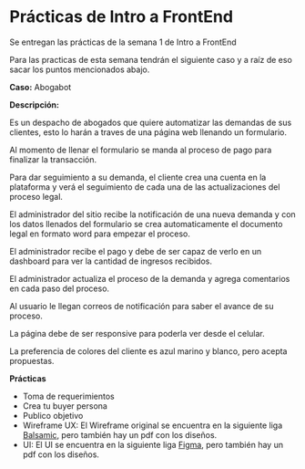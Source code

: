 # Prácticas de Intro a FrontEnd
Se entregan las prácticas de la semana 1 de Intro a FrontEnd


Para las practicas de esta semana tendrán el siguiente caso y a raíz de eso sacar los puntos mencionados abajo.

**Caso:** Abogabot 

**Descripción:**

Es un despacho de abogados que quiere automatizar las demandas de sus clientes, esto lo harán a traves de una página web llenando un formulario.

Al momento de llenar el formulario se manda al proceso de pago para finalizar la transacción.

Para dar seguimiento a su demanda, el cliente crea una cuenta en la plataforma y verá el seguimiento de cada una de las actualizaciones del proceso legal.

El administrador del sitio recibe la notificación de una nueva demanda y con los datos llenados del formulario se crea automaticamente el documento legal en formato word para empezar el proceso.

El administrador recibe el pago y debe de ser capaz de verlo en un dashboard para ver la cantidad de ingresos recibidos.

El administrador actualiza el proceso de la demanda y agrega comentarios en cada paso del proceso.

Al usuario le llegan correos de notificación para saber el avance de su proceso.

La página debe de ser responsive para poderla ver desde el celular.

La preferencia de colores del cliente es azul marino y blanco, pero acepta propuestas.

**Prácticas**
* Toma de requerimientos
* Crea tu buyer persona
* Publico objetivo
* Wireframe UX: El Wireframe original se encuentra en la siguiente liga [Balsamic](https://balsamiq.cloud/stow0za/pc5hk2v), pero también hay un pdf con los diseños.
* UI: El UI se encuentra en la siguiente liga [Figma](https://www.figma.com/file/L4U5sU8PzgxNLLdTa8Epod/Pr%C3%A1ctica-5-UI), pero también hay un pdf con los diseños.
